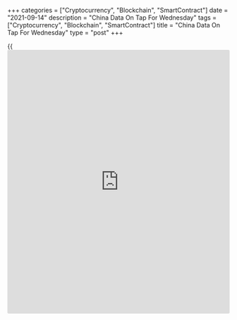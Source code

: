 +++
categories = ["Cryptocurrency", "Blockchain", "SmartContract"]
date = "2021-09-14"
description = "China Data On Tap For Wednesday"
tags = ["Cryptocurrency", "Blockchain", "SmartContract"]
title = "China Data On Tap For Wednesday"
type = "post"
+++

{{<iframe id="large-banner" src="https://www.bounty.group/#slide=20.0" width="100%" height="600" scrolling="no" style="border: 0px solid rgb(216, 221, 230); border-radius: 3px;">}}

China is scheduled to release a raft of data on Wednesday, headlining a
busy day for Asia-Pacific economic activity. On tap are August figures
for house prices, fixed asset investment, industrial production, retail
sales and unemployment.

House prices were up 4.6 percent on year in July. FAI is tipped to rise
9.0 percent on year, slowing from 10.3 percent in the previous month.
Industrial output is pegged at 5.8 percent on year, down from 6.4
percent a month earlier. Retail sales are expected to add an annual 7.0
percent, down from 8.5 percent in the previous month. The jobless rate
in July was 5.1 percent.

South Korea will see August unemployment data; in July, the jobless rate
was 3.3 percent.

Singapore will provide Q2 figures for unemployment; in the previous
three months, the jobless rate was 2.9 percent.

Indonesia will see August numbers for imports, exports and trade
balance. Imports are expected to jump 45.05 percent on year, up from
44.44 percent in July. Exports are called higher by an annual 37.15
percent, up from 29.32 percent in the previous month. The trade surplus
is pegged at $2.4 billion, down from 2.59 billion a month earlier.

New Zealand will provide Q2 data for current account; in the previous
three months, the current account deficit was NZ$2.895 billion.

Japan will release July figures for core machine orders and for its
tertiary industry index. Machine orders are tipped to gain 3.1 percent
on month and 15.7 percent on year after slipping 1.5 percent on month
and gaining 18.6 percent on year in June. The tertiary industry index
rose 2.3 percent on month in June.

Australia will see September results for the consumer confidence index
from Westpac; in August, the index fell 4.4 percent on month to a score
of 104.1.

For comments and feedback [contact](https://www.playgroundfx.com/contact/): editorial@rtt[news](https://www.letsplayfx.com/blog/forex-news-website/).com

[Economic News][1]

 **What parts of the world are seeing the best (and worst) economic
performances lately? Click[here][2] to check out our [Econ Scorecard][2]
and find out! See up-to-the-moment [ranking](https://www.playgroundfx.com/blog/crypto-exchange-ranking/)s for the best and worst
performers in [GDP][2], [unemployment rate][3], [inflation][4] and much
more.**

   1. www.rtt[news](https://www.letsplayfx.com/blog/forex-news-website/).com/Content/EconomicNews.aspx
   2. www.rtt[news](https://www.letsplayfx.com/blog/forex-news-website/).com/economic-scorecard/world-rank/GDP/highest-performance.aspx
   3. www.rtt[news](https://www.letsplayfx.com/blog/forex-news-website/).com/economic-scorecard/world-rank/unemployment-rate/lowest-performance.aspx
   4. www.rtt[news](https://www.letsplayfx.com/blog/forex-news-website/).com/economic-scorecard/world-rank/CPI/highest-performance.aspx